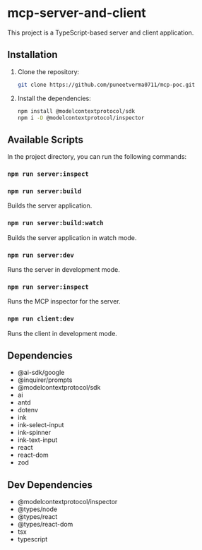 # mcp-server-and-client

This project is a TypeScript-based server and client application.

## Installation

1. Clone the repository:
   ```bash
   git clone https://github.com/puneetverma0711/mcp-poc.git
   ```
2. Install the dependencies:
   ```bash
   npm install @modelcontextprotocol/sdk
   npm i -D @modelcontextprotocol/inspector
   
   ```

## Available Scripts

In the project directory, you can run the following commands:

### `npm run server:inspect`


### `npm run server:build`

Builds the server application.

### `npm run server:build:watch`

Builds the server application in watch mode.

### `npm run server:dev`

Runs the server in development mode.

### `npm run server:inspect`

Runs the MCP inspector for the server.

### `npm run client:dev`

Runs the client in development mode.

## Dependencies

- @ai-sdk/google
- @inquirer/prompts
- @modelcontextprotocol/sdk
- ai
- antd
- dotenv
- ink
- ink-select-input
- ink-spinner
- ink-text-input
- react
- react-dom
- zod

## Dev Dependencies

- @modelcontextprotocol/inspector
- @types/node
- @types/react
- @types/react-dom
- tsx
- typescript
